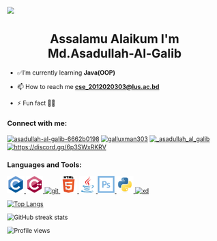 

![](https://scontent.fdac116-1.fna.fbcdn.net/v/t1.6435-9/242198606_1291874121225564_2975114413354283236_n.jpg?_nc_cat=101&ccb=1-5&_nc_sid=09cbfe&_nc_ohc=18MOuxlqW-kAX-ntS4j&_nc_ht=scontent.fdac116-1.fna&oh=90262860c223b5f7b9a9282eae6d8e1b&oe=618CCA90)
<h1 align="center">Assalamu Alaikum I'm Md.Asadullah-Al-Galib</h1>


- ✅I’m currently learning **Java(OOP)**

- 📫 How to reach me **cse_2012020303@lus.ac.bd**

- ⚡ Fun fact **🤷‍♂️**

<h3 align="left">Connect with me:</h3>
<p align="left">
<a href="https://linkedin.com/in/asadullah-al-galib-6662b0198" target="blank"><img align="center" src="https://raw.githubusercontent.com/rahuldkjain/github-profile-readme-generator/master/src/images/icons/Social/linked-in-alt.svg" alt="asadullah-al-galib-6662b0198" height="30" width="40" /></a>
<a href="https://fb.com/galluxman303" target="blank"><img align="center" src="https://raw.githubusercontent.com/rahuldkjain/github-profile-readme-generator/master/src/images/icons/Social/facebook.svg" alt="galluxman303" height="30" width="40" /></a>
<a href="https://instagram.com/_asadullah_al_galib" target="blank"><img align="center" src="https://raw.githubusercontent.com/rahuldkjain/github-profile-readme-generator/master/src/images/icons/Social/instagram.svg" alt="_asadullah_al_galib" height="30" width="40" /></a>
<a href="https://discord.gg/https://discord.gg/6p3SWxRKRV" target="blank"><img align="center" src="https://raw.githubusercontent.com/rahuldkjain/github-profile-readme-generator/master/src/images/icons/Social/discord.svg" alt="https://discord.gg/6p3SWxRKRV" height="30" width="40" /></a>
</p>

<h3 align="left">Languages and Tools:</h3>
<p align="left"> <a href="https://www.cprogramming.com/" target="_blank"> <img src="https://raw.githubusercontent.com/devicons/devicon/master/icons/c/c-original.svg" alt="c" width="40" height="40"/> </a> <a href="https://www.w3schools.com/cpp/" target="_blank"> <img src="https://raw.githubusercontent.com/devicons/devicon/master/icons/cplusplus/cplusplus-original.svg" alt="cplusplus" width="40" height="40"/> </a> <a href="https://git-scm.com/" target="_blank"> <img src="https://www.vectorlogo.zone/logos/git-scm/git-scm-icon.svg" alt="git" width="40" height="40"/> </a> <a href="https://www.w3.org/html/" target="_blank"> <img src="https://raw.githubusercontent.com/devicons/devicon/master/icons/html5/html5-original-wordmark.svg" alt="html5" width="40" height="40"/> </a> <a href="https://www.java.com" target="_blank"> <img src="https://raw.githubusercontent.com/devicons/devicon/master/icons/java/java-original.svg" alt="java" width="40" height="40"/> </a> <a href="https://www.photoshop.com/en" target="_blank"> <img src="https://raw.githubusercontent.com/devicons/devicon/master/icons/photoshop/photoshop-line.svg" alt="photoshop" width="40" height="40"/> </a> <a href="https://www.python.org" target="_blank"> <img src="https://raw.githubusercontent.com/devicons/devicon/master/icons/python/python-original.svg" alt="python" width="40" height="40"/> </a> <a href="https://www.adobe.com/products/xd.html" target="_blank"> <img src="https://cdn.worldvectorlogo.com/logos/adobe-xd.svg" alt="xd" width="40" height="40"/> </a> </p>



[![Top Langs](https://github-readme-stats.vercel.app/api/top-langs/?username=Galib3o3)](https://github.com/anuraghazra/github-readme-stats)



![GitHub streak stats](https://github-readme-streak-stats.herokuapp.com/?user=Galib3o3)  

![Profile views](https://gpvc.arturio.dev/Galib3o3)  
